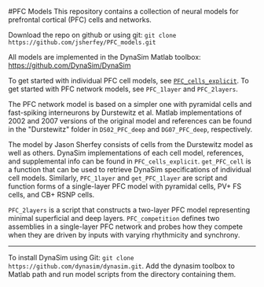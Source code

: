 #PFC Models
This repository contains a collection of neural models for prefrontal cortical (PFC) cells and networks.

Download the repo on github or using git: `git clone https://github.com/jsherfey/PFC_models.git`

All models are implemented in the DynaSim Matlab toolbox: https://github.com/DynaSim/DynaSim

To get started with individual PFC cell models, see [`PFC_cells_explicit`](https://github.com/jsherfey/PFC_models/blob/master/PFC_cells_explicit.m). To get started with PFC network models, see `PFC_1layer` and `PFC_2layers`.

The PFC network model is based on a simpler one with pyramidal cells and fast-spiking interneurons by Durstewitz et al. Matlab implementations of 2002 and 2007 versions of the original model and references can be found in the "Durstewitz" folder in `DS02_PFC_deep` and `DG07_PFC_deep`, respectively.

The model by Jason Sherfey consists of cells from the Durstewitz model as well as others. DynaSim implementations of each cell model, references, and supplemental info can be found in `PFC_cells_explicit`. `get_PFC_cell` is a function that can be used to retrieve DynaSim specifications of individual cell models. Similarly, `PFC_1layer` and `get_PFC_1layer` are script and function forms of a single-layer PFC model with pyramidal cells, PV+ FS cells, and CB+ RSNP cells. 

`PFC_2layers` is a script that constructs a two-layer PFC model representing minimal superficial and deep layers.
`PFC_competition` defines two assemblies in a single-layer PFC network and probes how they compete when they are driven by inputs with varying rhythmicity and synchrony.

------------------------------------------------------------

To install DynaSim using Git: `git clone https://github.com/dynasim/dynasim.git`.
Add the dynasim toolbox to Matlab path and run model scripts from the directory containing them.

